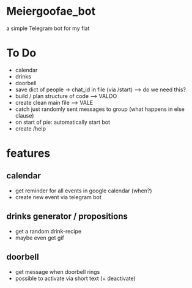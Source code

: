 # Meiergoofae_bot
a simple Telegram bot for my flat

# To Do
- calendar
- drinks
- doorbell
- save dict of people -> chat_id in file (via /start) --> do we need this?
- build / plan structure of code --> VALDO
- create clean main file --> VALE
- catch just randomly sent messages to group (what happens in else clause)
- on start of pie: automatically start bot
- create /help 


# features
## calendar 
- get reminder for all events in google calendar (when?)
- create new event via telegram bot

## drinks generator / propositions
- get a random drink-recipe 
- maybe even get gif

## doorbell
- get message when doorbell rings
- possible to activate via short text (+ deactivate)


